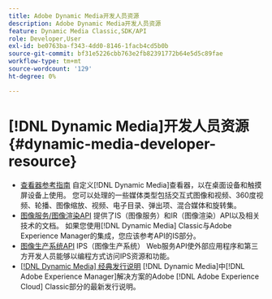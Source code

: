 ```yaml
---
title: Adobe Dynamic Media开发人员资源
description: Adobe Dynamic Media开发人员资源
feature: Dynamic Media Classic,SDK/API
role: Developer,User
exl-id: be0763ba-f343-4dd0-8146-1facb4cd5b0b
source-git-commit: bf31e5226cbb763e2fb82391772b64e5d5c89fae
workflow-type: tm+mt
source-wordcount: '129'
ht-degree: 0%

---
```


# [!DNL Dynamic Media]开发人员资源{#dynamic-media-developer-resource}

* [查看器参考指南](/help/aem-viewers-ref/homeviewers.md)<!-- (https://experienceleague.adobe.com/docs/dynamic-media-developer-resources/library/homeviewers.html?lang=zh-Hans) -->
自定义[!DNL Dynamic Media]查看器，以在桌面设备和触摸屏设备上使用。 您可以处理的一些媒体类型包括交互式图像和视频、360度视频、轮播、图像缩放、视频、电子目录、弹出项、混合媒体和旋转集。
* [图像服务/图像渲染API](/help/aem-is-ir-api/homeisir.md)<!-- (https://experienceleague.adobe.com/docs/dynamic-media-developer-resources/image-serving-api/homeisir.html?lang=zh-Hans) -->
提供了IS（图像服务）和IR（图像渲染）API以及相关技术的文档。 如果您使用[!DNL Dynamic Media] Classic与Adobe Experience Manager的集成，您应该参考API的IS部分。
* [图像生产系统API](/help/aem-ips-api/c-overview.md)
IPS（图像生产系统） Web服务API使外部应用程序和第三方开发人员能够以编程方式访问IPS资源和功能。
* [[!DNL Dynamic Media] 经典发行说明](/help/s7-release-notes/s7rn2017.md)
[!DNL Dynamic Media]中[!DNL Adobe Experience Manager]解决方案的Adobe [!DNL Adobe Experience Cloud] Classic部分的最新发行说明。
